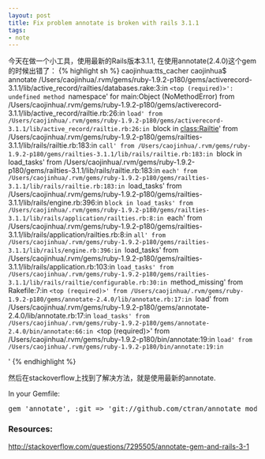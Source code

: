 ```yaml
---
layout: post
title: Fix problem annotate is broken with rails 3.1.1
tags:
- note
---
```


今天在做一个小工具，使用最新的Rails版本3.1.1, 在使用annotate(2.4.0)这个gem的时候出错了：
{% highlight sh %}
         caojinhua:tts_cacher caojinhua$ annotate
         /Users/caojinhua/.rvm/gems/ruby-1.9.2-p180/gems/activerecord-3.1.1/lib/active_record/railties/databases.rake:3:in `<top (required)>': undefined method `namespace' for main:Object (NoMethodError)
         	from /Users/caojinhua/.rvm/gems/ruby-1.9.2-p180/gems/activerecord-3.1.1/lib/active_record/railtie.rb:26:in `load'
         	from /Users/caojinhua/.rvm/gems/ruby-1.9.2-p180/gems/activerecord-3.1.1/lib/active_record/railtie.rb:26:in `block in <class:Railtie>'
         	from /Users/caojinhua/.rvm/gems/ruby-1.9.2-p180/gems/railties-3.1.1/lib/rails/railtie.rb:183:in `call'
         	from /Users/caojinhua/.rvm/gems/ruby-1.9.2-p180/gems/railties-3.1.1/lib/rails/railtie.rb:183:in `block in load_tasks'
         	from /Users/caojinhua/.rvm/gems/ruby-1.9.2-p180/gems/railties-3.1.1/lib/rails/railtie.rb:183:in `each'
         	from /Users/caojinhua/.rvm/gems/ruby-1.9.2-p180/gems/railties-3.1.1/lib/rails/railtie.rb:183:in `load_tasks'
         	from /Users/caojinhua/.rvm/gems/ruby-1.9.2-p180/gems/railties-3.1.1/lib/rails/engine.rb:396:in `block in load_tasks'
         	from /Users/caojinhua/.rvm/gems/ruby-1.9.2-p180/gems/railties-3.1.1/lib/rails/application/railties.rb:8:in `each'
         	from /Users/caojinhua/.rvm/gems/ruby-1.9.2-p180/gems/railties-3.1.1/lib/rails/application/railties.rb:8:in `all'
         	from /Users/caojinhua/.rvm/gems/ruby-1.9.2-p180/gems/railties-3.1.1/lib/rails/engine.rb:396:in `load_tasks'
         	from /Users/caojinhua/.rvm/gems/ruby-1.9.2-p180/gems/railties-3.1.1/lib/rails/application.rb:103:in `load_tasks'
         	from /Users/caojinhua/.rvm/gems/ruby-1.9.2-p180/gems/railties-3.1.1/lib/rails/railtie/configurable.rb:30:in `method_missing'
         	from Rakefile:7:in `<top (required)>'
         	from /Users/caojinhua/.rvm/gems/ruby-1.9.2-p180/gems/annotate-2.4.0/lib/annotate.rb:17:in `load'
         	from /Users/caojinhua/.rvm/gems/ruby-1.9.2-p180/gems/annotate-2.4.0/lib/annotate.rb:17:in `load_tasks'
         	from /Users/caojinhua/.rvm/gems/ruby-1.9.2-p180/gems/annotate-2.4.0/bin/annotate:66:in `<top (required)>'
         	from /Users/caojinhua/.rvm/gems/ruby-1.9.2-p180/bin/annotate:19:in `load'
         	from /Users/caojinhua/.rvm/gems/ruby-1.9.2-p180/bin/annotate:19:in `<main>'
{% endhighlight %}


然后在stackoverflow上找到了解决方法，就是使用最新的annotate.

In your Gemfile:
<pre>
gem 'annotate', :git => 'git://github.com/ctran/annotate_models.git'
</pre>

### Resources:

http://stackoverflow.com/questions/7295505/annotate-gem-and-rails-3-1